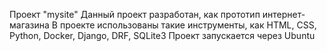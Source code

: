 Проект "mysite" 
Данный проект разработан, как прототип интернет-магазина 
В проекте использованы такие инструменты, как HTML, CSS, Python, Docker, Django, DRF, SQLite3
Проект запускается через Ubuntu 
